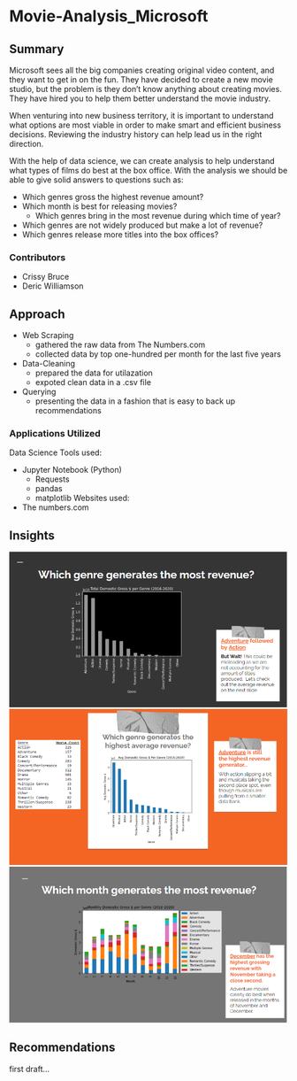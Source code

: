 # Movie-Analysis_Microsoft

## Summary
Microsoft sees all the big companies creating original video content, and they want to get in on the fun. They have decided to create a new movie studio, but the problem is they don’t know anything about creating movies. They have hired you to help them better understand the movie industry.

When venturing into new business territory, it is important to understand what options are most viable in order to make smart and efficient business decisions.   Reviewing the industry history can help lead us in the right direction.

With the help of data science, we can create analysis to help understand what types of films do best at the box office.
With the analysis we should be able to give solid answers to questions such as:
* Which genres gross the highest revenue amount?
* Which month is best for releasing movies?
  * Which genres bring in the most revenue during which time of year?
* Which genres are not widely produced but make a lot of revenue?
* Which genres release more titles into the box offices?

### Contributors
* Crissy Bruce
* Deric Williamson

## Approach
* Web Scraping
  * gathered the raw data from The Numbers.com
  * collected data by top one-hundred per month for the last five years
* Data-Cleaning
  * prepared the data for utilazation
  * expoted clean data in a .csv file
* Querying
  * presenting the data in a fashion that is easy to back up recommendations
  
### Applications Utilized
Data Science Tools used:
  * Jupyter Notebook (Python)
    * Requests
    * pandas
    * matplotlib
Websites used:
  * The numbers.com
  
  ## Insights
  ![](images/chartOne_total_revenues.PNG)
  ![](images/chartTwo_avg_revenues.PNG)
  ![](images/chartThree_monthly_Revenues.PNG)
  
  
  ## Recommendations
  
  first draft...



